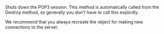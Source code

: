 ﻿Shuts down the POP3 session. This method is automatically called from the Destroy method, so generally you don't have to call this explicitly.

We recommend that you always recreate the object for making new connections to the server.